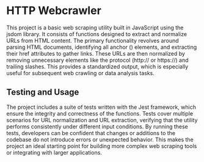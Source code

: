 # HTTP Webcrawler

This project is a basic web scraping utility built in JavaScript using the jsdom library. It consists of functions designed to extract and normalize URLs from HTML content. The primary functionality revolves around parsing HTML documents, identifying all anchor (<a>) elements, and extracting their href attributes to gather links. These URLs are then normalized by removing unnecessary elements like the protocol (http:// or https://) and trailing slashes. This provides a standardized output, which is especially useful for subsequent web crawling or data analysis tasks.

## Testing and Usage

The project includes a suite of tests written with the Jest framework, which ensure the integrity and correctness of the functions. Tests cover multiple scenarios for URL normalization and URL extraction, verifying that the utility performs consistently under different input conditions. By running these tests, developers can be confident that changes or additions to the codebase do not introduce errors or unexpected behavior. This makes the project an ideal starting point for building more complex web scraping tools or integrating with larger applications.
